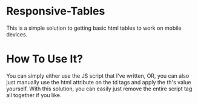 # Responsive-Tables
This is a simple solution to getting basic html tables to work on mobile devices.

# How To Use It?
You can simply either use the JS script that I've written, OR, you can also just manually use the html attribute on the td tags and apply the th's value yourself. With this solution, you can easily just remove the entire script tag all together if you like. 
